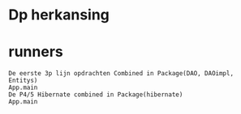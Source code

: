 # Dp herkansing

# runners
```
De eerste 3p lijn opdrachten Combined in Package(DAO, DAOimpl, Entitys)
App.main
De P4/5 Hibernate combined in Package(hibernate)
App.main
```